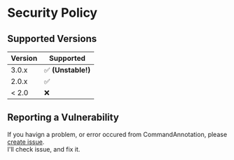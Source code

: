 # Security Policy

## Supported Versions
| Version | Supported          |
| ------- | ------------------ |
| 3.0.x   | :white_check_mark: <b>(Unstable!)</b>  |
| 2.0.x   | :white_check_mark: |
| < 2.0   | :x:               |

## Reporting a Vulnerability
If you havign a problem, or error occured from CommandAnnotation, please [create issue](https://github.com/milkyway0308/CommandAnnotation/issues).<br>
I'll check issue, and fix it.
